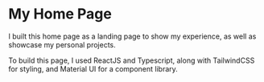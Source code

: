 # My Home Page

I built this home page as a landing page to show my experience, as well as showcase my personal projects.

To build this page, I used ReactJS and Typescript, along with TailwindCSS for styling, and Material UI for a component library.
